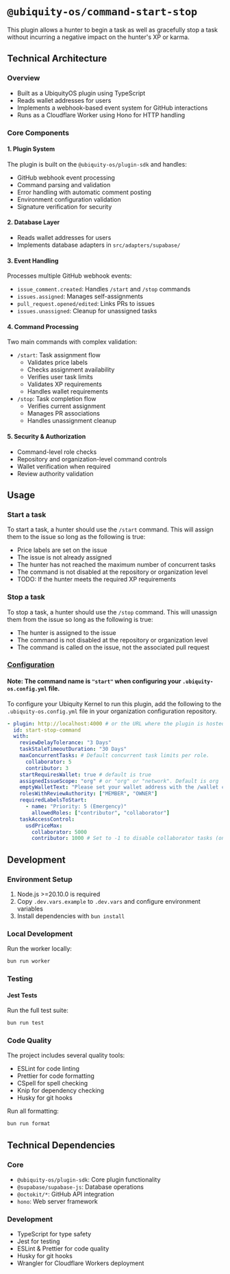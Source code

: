 # `@ubiquity-os/command-start-stop`

This plugin allows a hunter to begin a task as well as gracefully stop a task without incurring a negative impact on the hunter's XP or karma.

## Technical Architecture

### Overview

- Built as a UbiquityOS plugin using TypeScript
- Reads wallet addresses for users
- Implements a webhook-based event system for GitHub interactions
- Runs as a Cloudflare Worker using Hono for HTTP handling

### Core Components

#### 1. Plugin System

The plugin is built on the `@ubiquity-os/plugin-sdk` and handles:

- GitHub webhook event processing
- Command parsing and validation
- Error handling with automatic comment posting
- Environment configuration validation
- Signature verification for security

#### 2. Database Layer

- Reads wallet addresses for users
- Implements database adapters in `src/adapters/supabase/`

#### 3. Event Handling

Processes multiple GitHub webhook events:

- `issue_comment.created`: Handles `/start` and `/stop` commands
- `issues.assigned`: Manages self-assignments
- `pull_request.opened/edited`: Links PRs to issues
- `issues.unassigned`: Cleanup for unassigned tasks

#### 4. Command Processing

Two main commands with complex validation:

- `/start`: Task assignment flow
  - Validates price labels
  - Checks assignment availability
  - Verifies user task limits
  - Validates XP requirements
  - Handles wallet requirements
- `/stop`: Task completion flow
  - Verifies current assignment
  - Manages PR associations
  - Handles unassignment cleanup

#### 5. Security & Authorization

- Command-level role checks
- Repository and organization-level command controls
- Wallet verification when required
- Review authority validation

## Usage

### Start a task

To start a task, a hunter should use the `/start` command. This will assign them to the issue so long as the following is true:

- Price labels are set on the issue
- The issue is not already assigned
- The hunter has not reached the maximum number of concurrent tasks
- The command is not disabled at the repository or organization level
- TODO: If the hunter meets the required XP requirements

### Stop a task

To stop a task, a hunter should use the `/stop` command. This will unassign them from the issue so long as the following is true:

- The hunter is assigned to the issue
- The command is not disabled at the repository or organization level
- The command is called on the issue, not the associated pull request

### [Configuration](./src/types/plugin-input.ts)

#### Note: The command name is `"start"` when configuring your `.ubiquity-os.config.yml` file.

To configure your Ubiquity Kernel to run this plugin, add the following to the `.ubiquity-os.config.yml` file in your organization configuration repository.

```yml
- plugin: http://localhost:4000 # or the URL where the plugin is hosted
  id: start-stop-command
  with:
    reviewDelayTolerance: "3 Days"
    taskStaleTimeoutDuration: "30 Days"
    maxConcurrentTasks: # Default concurrent task limits per role.
      collaborator: 5
      contributor: 3
    startRequiresWallet: true # default is true
    assignedIssueScope: "org" # or "org" or "network". Default is org
    emptyWalletText: "Please set your wallet address with the /wallet command first and try again."
    rolesWithReviewAuthority: ["MEMBER", "OWNER"]
    requiredLabelsToStart:
      - name: "Priority: 5 (Emergency)"
        allowedRoles: ["contributor", "collaborator"]
    taskAccessControl:
      usdPriceMax:
        collaborator: 5000
        contributor: 1000 # Set to -1 to disable collaborator tasks (only allow core operations)
```

## Development

### Environment Setup

1. Node.js >=20.10.0 is required
2. Copy `.dev.vars.example` to `.dev.vars` and configure environment variables
3. Install dependencies with `bun install`

### Local Development

Run the worker locally:

```bash
bun run worker
```

### Testing

#### Jest Tests

Run the full test suite:

```bash
bun run test
```

### Code Quality

The project includes several quality tools:

- ESLint for code linting
- Prettier for code formatting
- CSpell for spell checking
- Knip for dependency checking
- Husky for git hooks

Run all formatting:

```bash
bun run format
```

## Technical Dependencies

### Core

- `@ubiquity-os/plugin-sdk`: Core plugin functionality
- `@supabase/supabase-js`: Database operations
- `@octokit/*`: GitHub API integration
- `hono`: Web server framework

### Development

- TypeScript for type safety
- Jest for testing
- ESLint & Prettier for code quality
- Husky for git hooks
- Wrangler for Cloudflare Workers deployment
